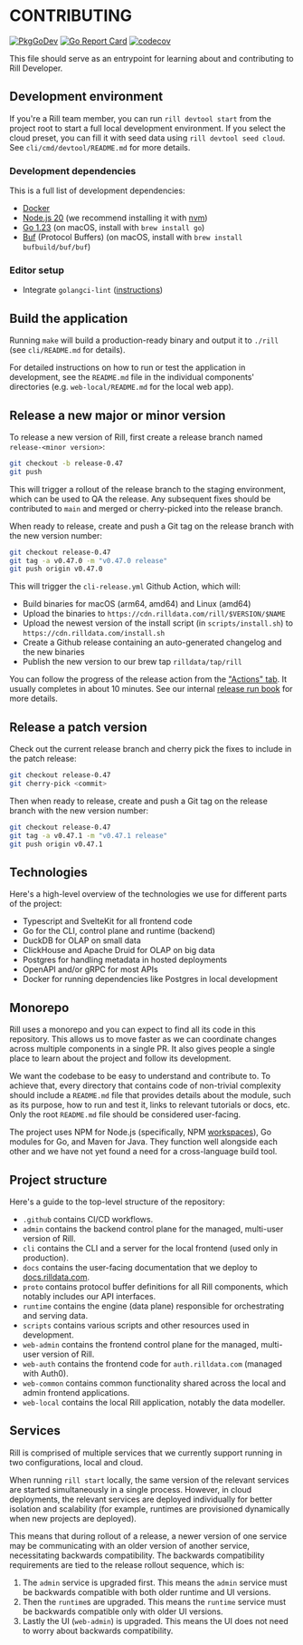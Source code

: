 # CONTRIBUTING

[![PkgGoDev](https://pkg.go.dev/badge/github.com/rilldata/rill)](https://pkg.go.dev/github.com/rilldata/rill)
[![Go Report Card](https://goreportcard.com/badge/github.com/rilldata/rill)](https://goreportcard.com/report/github.com/rilldata/rill)
[![codecov](https://codecov.io/gh/rilldata/rill/branch/main/graph/badge.svg?token=RQA182JGA5)](https://codecov.io/gh/rilldata/rill)

This file should serve as an entrypoint for learning about and contributing to Rill Developer.

## Development environment

If you're a Rill team member, you can run `rill devtool start` from the project root to start a full local development environment. If you select the cloud preset, you can fill it with seed data using `rill devtool seed cloud`. See `cli/cmd/devtool/README.md` for more details.

### Development dependencies

This is a full list of development dependencies:

- [Docker](https://www.docker.com)
- [Node.js 20](https://nodejs.org/en/) (we recommend installing it with [nvm](https://github.com/nvm-sh/nvm))
- [Go 1.23](https://go.dev) (on macOS, install with `brew install go`)
- [Buf](https://buf.build) (Protocol Buffers) (on macOS, install with `brew install bufbuild/buf/buf`)

### Editor setup

- Integrate `golangci-lint` ([instructions](https://golangci-lint.run/usage/integrations))

## Build the application

Running `make` will build a production-ready binary and output it to `./rill` (see `cli/README.md` for details).

For detailed instructions on how to run or test the application in development, see the `README.md` file in the individual components' directories (e.g. `web-local/README.md` for the local web app).

## Release a new major or minor version

To release a new version of Rill, first create a release branch named `release-<minor version>`:

```bash
git checkout -b release-0.47
git push
```

This will trigger a rollout of the release branch to the staging environment, which can be used to QA the release. Any subsequent fixes should be contributed to `main` and merged or cherry-picked into the release branch.

When ready to release, create and push a Git tag on the release branch with the new version number:

```bash
git checkout release-0.47
git tag -a v0.47.0 -m "v0.47.0 release"
git push origin v0.47.0
```

This will trigger the `cli-release.yml` Github Action, which will:

- Build binaries for macOS (arm64, amd64) and Linux (amd64)
- Upload the binaries to `https://cdn.rilldata.com/rill/$VERSION/$NAME`
- Upload the newest version of the install script (in `scripts/install.sh`) to `https://cdn.rilldata.com/install.sh`
- Create a Github release containing an auto-generated changelog and the new binaries
- Publish the new version to our brew tap `rilldata/tap/rill`

You can follow the progress of the release action from the ["Actions" tab](https://github.com/rilldata/rill/actions). It usually completes in about 10 minutes. See our internal [release run book](https://www.notion.so/rilldata/Release-Run-Book-20a4afb8f2f64d06814a0c89d51bfdcf) for more details.

## Release a patch version

Check out the current release branch and cherry pick the fixes to include in the patch release:

```bash
git checkout release-0.47
git cherry-pick <commit>
```

Then when ready to release, create and push a Git tag on the release branch with the new version number:

```bash
git checkout release-0.47
git tag -a v0.47.1 -m "v0.47.1 release"
git push origin v0.47.1
```

## Technologies

Here's a high-level overview of the technologies we use for different parts of the project:

- Typescript and SvelteKit for all frontend code
- Go for the CLI, control plane and runtime (backend)
- DuckDB for OLAP on small data
- ClickHouse and Apache Druid for OLAP on big data
- Postgres for handling metadata in hosted deployments
- OpenAPI and/or gRPC for most APIs
- Docker for running dependencies like Postgres in local development

## Monorepo

Rill uses a monorepo and you can expect to find all its code in this repository. This allows us to move faster as we can coordinate changes across multiple components in a single PR. It also gives people a single place to learn about the project and follow its development.

We want the codebase to be easy to understand and contribute to. To achieve that, every directory that contains code of non-trivial complexity should include a `README.md` file that provides details about the module, such as its purpose, how to run and test it, links to relevant tutorials or docs, etc. Only the root `README.md` file should be considered user-facing.

The project uses NPM for Node.js (specifically, NPM [workspaces](https://docs.npmjs.com/cli/v7/using-npm/workspaces)), Go modules for Go, and Maven for Java. They function well alongside each other and we have not yet found a need for a cross-language build tool.

## Project structure

Here's a guide to the top-level structure of the repository:

- `.github` contains CI/CD workflows.
- `admin` contains the backend control plane for the managed, multi-user version of Rill.
- `cli` contains the CLI and a server for the local frontend (used only in production).
- `docs` contains the user-facing documentation that we deploy to [docs.rilldata.com](https://docs.rilldata.com).
- `proto` contains protocol buffer definitions for all Rill components, which notably includes our API interfaces.
- `runtime` contains the engine (data plane) responsible for orchestrating and serving data.
- `scripts` contains various scripts and other resources used in development.
- `web-admin` contains the frontend control plane for the managed, multi-user version of Rill.
- `web-auth` contains the frontend code for `auth.rilldata.com` (managed with Auth0).
- `web-common` contains common functionality shared across the local and admin frontend applications.
- `web-local` contains the local Rill application, notably the data modeller.

## Services

Rill is comprised of multiple services that we currently support running in two configurations, local and cloud.

When running `rill start` locally, the same version of the relevant services are started simultaneously in a single process. However, in cloud deployments, the relevant services are deployed individually for better isolation and scalability (for example, runtimes are provisioned dynamically when new projects are deployed).

This means that during rollout of a release, a newer version of one service may be communicating with an older version of another service, necessitating backwards compatibility. The backwards compatibility requirements are tied to the release rollout sequence, which is:

1. The `admin` service is upgraded first. This means the `admin` service must be backwards compatible with both older runtime and UI versions.
2. Then the `runtime`s are upgraded. This means the `runtime` service must be backwards compatible only with older UI versions.
3. Lastly the UI (`web-admin`) is upgraded. This means the UI does not need to worry about backwards compatibility.
